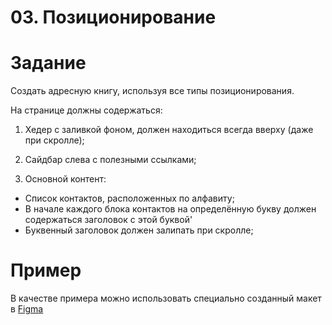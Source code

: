 # 03. Позиционирование

# Задание

Создать адресную книгу, используя все типы позиционирования.

На странице должны содержаться:

1. Хедер с заливкой фоном, должен находиться всегда вверху (даже при скролле);

2. Сайдбар слева с полезными ссылками;

3. Основной контент:
- Список контактов, расположенных по алфавиту;
- В начале каждого блока контактов на определённую букву должен содержаться заголовок с этой буквой'
- Буквенный заголовок должен залипать при скролле;

# Пример

В качестве примера можно использовать специально созданный макет в <a href="https://www.figma.com/file/vizRBGr9ZycBSPlewSq1ia/Positioning?node-id=0%3A1" target="_blank" ref="noopener noreferrer nofollow">Figma</a>